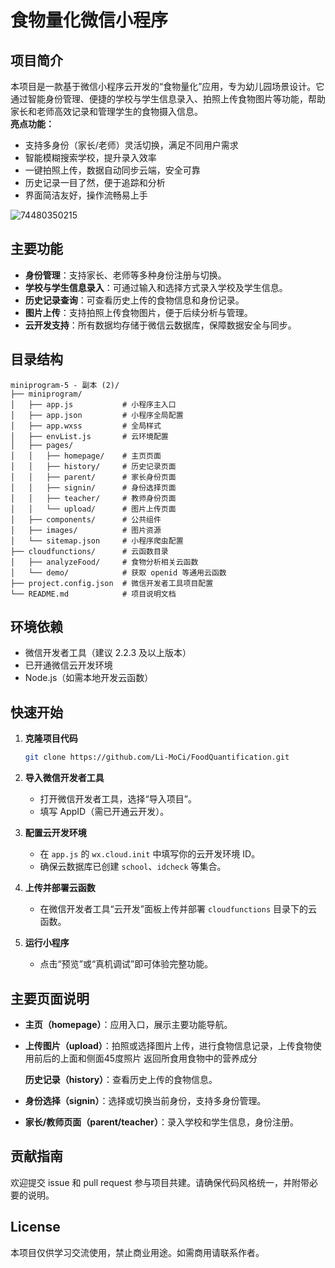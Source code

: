 # 食物量化微信小程序

## 项目简介

本项目是一款基于微信小程序云开发的“食物量化”应用，专为幼儿园场景设计。它通过智能身份管理、便捷的学校与学生信息录入、拍照上传食物图片等功能，帮助家长和老师高效记录和管理学生的食物摄入信息。  
**亮点功能：**
- 支持多身份（家长/老师）灵活切换，满足不同用户需求
- 智能模糊搜索学校，提升录入效率
- 一键拍照上传，数据自动同步云端，安全可靠
- 历史记录一目了然，便于追踪和分析
- 界面简洁友好，操作流畅易上手


![74480350215](C:\Windows\Temp\1744803502155.png)

## 主要功能

- **身份管理**：支持家长、老师等多种身份注册与切换。
- **学校与学生信息录入**：可通过输入和选择方式录入学校及学生信息。
- **历史记录查询**：可查看历史上传的食物信息和身份记录。
- **图片上传**：支持拍照上传食物图片，便于后续分析与管理。
- **云开发支持**：所有数据均存储于微信云数据库，保障数据安全与同步。

## 目录结构

```
miniprogram-5 - 副本 (2)/
├── miniprogram/
│   ├── app.js           # 小程序主入口
│   ├── app.json         # 小程序全局配置
│   ├── app.wxss         # 全局样式
│   ├── envList.js       # 云环境配置
│   ├── pages/
│   │   ├── homepage/    # 主页页面
│   │   ├── history/     # 历史记录页面
│   │   ├── parent/      # 家长身份页面
│   │   ├── signin/      # 身份选择页面
│   │   ├── teacher/     # 教师身份页面
│   │   └── upload/      # 图片上传页面
│   ├── components/      # 公共组件
│   ├── images/          # 图片资源
│   └── sitemap.json     # 小程序爬虫配置
├── cloudfunctions/      # 云函数目录
│   ├── analyzeFood/     # 食物分析相关云函数
│   └── demo/            # 获取 openid 等通用云函数
├── project.config.json  # 微信开发者工具项目配置
└── README.md            # 项目说明文档
```

## 环境依赖

- 微信开发者工具（建议 2.2.3 及以上版本）
- 已开通微信云开发环境
- Node.js（如需本地开发云函数）

## 快速开始

1. **克隆项目代码**
   ```bash
   git clone https://github.com/Li-MoCi/FoodQuantification.git
   ```

2. **导入微信开发者工具**
   - 打开微信开发者工具，选择“导入项目”。
   - 填写 AppID（需已开通云开发）。

3. **配置云开发环境**
   - 在 `app.js` 的 `wx.cloud.init` 中填写你的云开发环境 ID。
   - 确保云数据库已创建 `school`、`idcheck` 等集合。

4. **上传并部署云函数**
   - 在微信开发者工具“云开发”面板上传并部署 `cloudfunctions` 目录下的云函数。

5. **运行小程序**
   - 点击“预览”或“真机调试”即可体验完整功能。

## 主要页面说明

- **主页（homepage）**：应用入口，展示主要功能导航。

- **上传图片（upload）**：拍照或选择图片上传，进行食物信息记录，上传食物使用前后的上面和侧面45度照片 返回所食用食物中的营养成分

  **历史记录（history）**：查看历史上传的食物信息。

- **身份选择（signin）**：选择或切换当前身份，支持多身份管理。

- **家长/教师页面（parent/teacher）**：录入学校和学生信息，身份注册。

## 贡献指南

欢迎提交 issue 和 pull request 参与项目共建。请确保代码风格统一，并附带必要的说明。

## License

本项目仅供学习交流使用，禁止商业用途。如需商用请联系作者。

